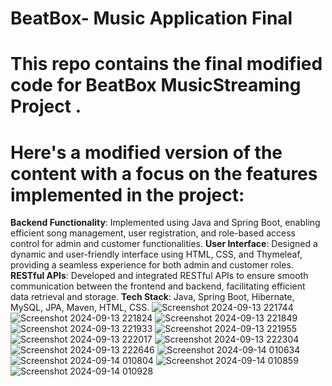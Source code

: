 # BeatBox- Music Application Final 
# This repo contains the final  modified code for BeatBox MusicStreaming Project .
# Here's a modified version of the content with a focus on the features implemented in the project:

**Backend Functionality**: Implemented using Java and Spring Boot, enabling efficient song management, user registration, and role-based access control for admin and customer functionalities.
**User Interface**: Designed a dynamic and user-friendly interface using HTML, CSS, and Thymeleaf, providing a seamless experience for both admin and customer roles.
**RESTful APIs**: Developed and integrated RESTful APIs to ensure smooth communication between the frontend and backend, facilitating efficient data retrieval and storage.
**Tech Stack**: Java, Spring Boot, Hibernate, MySQL, JPA, Maven, HTML, CSS.
![Screenshot 2024-09-13 221744](https://github.com/user-attachments/assets/851e9df8-285b-49b0-b322-421815c28448)
![Screenshot 2024-09-13 221824](https://github.com/user-attachments/assets/e810dfb9-d859-4e16-aa47-a4c7a3c16258)
![Screenshot 2024-09-13 221849](https://github.com/user-attachments/assets/fd32bb7f-700a-426b-afe4-2911783ed36d)
![Screenshot 2024-09-13 221933](https://github.com/user-attachments/assets/d927e4ec-a3a4-4799-9159-07c10257eee4)
![Screenshot 2024-09-13 221955](https://github.com/user-attachments/assets/2b444aa3-43ad-404e-ac78-33e1f4d90dc2)
![Screenshot 2024-09-13 222017](https://github.com/user-attachments/assets/0d230255-0cd9-4aa1-a6b4-34a3d96f2911)
![Screenshot 2024-09-13 222304](https://github.com/user-attachments/assets/501a5fe9-c74e-4028-aedb-edcd3fc45413)
![Screenshot 2024-09-13 222646](https://github.com/user-attachments/assets/f57d4385-96ff-42f3-9999-3594afaf260e)
![Screenshot 2024-09-14 010634](https://github.com/user-attachments/assets/5dbf73db-1685-4ffd-9cd0-68cf0a421de3)
![Screenshot 2024-09-14 010804](https://github.com/user-attachments/assets/24a7d0f1-09af-4255-8cc8-afc242b870a2)
![Screenshot 2024-09-14 010859](https://github.com/user-attachments/assets/79a8eb5e-1235-4f1f-a1a2-480913dc2e4f)
![Screenshot 2024-09-14 010928](https://github.com/user-attachments/assets/eb389a8e-d251-4363-8185-dd6486f23735)
